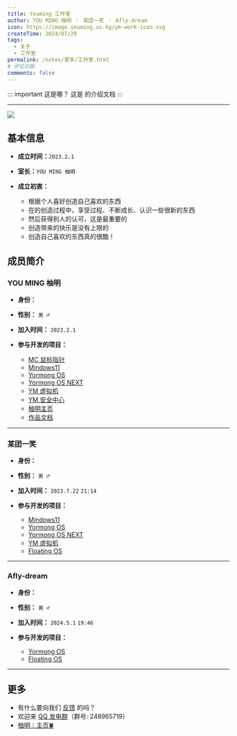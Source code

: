 ```yaml
---
title: Youming 工作室
author: YOU MING 柚明 ︱ 某团一笑 ︱ Afly-dream
icon: https://image.youming.us.kg/ym-work-icon.svg
createTime: 2024/07/29
tags:
  - 关于
  - 工作室
permalink: /notes/更多/工作室.html
# 评论功能
comments: false
---
```


::: important 这是哪？
这是 <Badge text="Youming 工作室" type="tip" /> 的介绍文档
:::

---

![](https://image.youming.us.kg/ym-gzs.svg)

## <Icon name="❤️" color="currentColor" /> 基本信息

- **成立时间：**`2023.2.1`
- **室长：**`YOU MING 柚明`
- **成立初衷：**

  - 根据个人喜好创造自己喜欢的东西
  - 在的创造过程中，享受过程、不断成长、认识一些很新的东西
  - 然后获得别人的认可，这是最重要的
  - 创造带来的快乐是没有上限的
  - 创造自己喜欢的东西真的很酷！

## <Icon name="❤️" color="currentColor" /> 成员简介

### <Icon name="❤️" color="currentColor" /> YOU MING 柚明

<VPBanner
  title="YOU MING 柚明"
  content="一个不知名创作者"
  logo="https://image.youming.us.kg/ym.png"
  background="rgba(255, 255, 255, 0.1)"
  :actions='[
    {
      text: "柚明︱主页",
      link:"https://home.youming.us.kg/",
    },
        {
      text: "哔哩哔哩",
      link: "https://space.bilibili.com/1337092956",
      type: "default",
    },
    {
      text: "此文档个人页",
      link: "/intro.html",
      type: "default",
    },
  ]'
/>

- **身份：** <Badge text="工作室室长" type="warning" />
- **性别：** `男 ♂`
- **加入时间：** `2023.2.1`
- **参与开发的项目：**

  - [MC 鼠标指针](/notes/MC-鼠标指针.html) <Badge text="发起者" type="tip" />
  - [Mindows11](/notes/Mindows11.html) <Badge text="发起者" type="tip" />
  - [Yormong OS](/notes/Yormong-OS.html) <Badge text="发起者" type="tip" />
  - [Yormong OS NEXT](/notes/Yormong-OS-NEXT.html) <Badge text="发起者" type="tip" />
  - [YM 虚拟机](/notes/YM-虚拟机.html) <Badge text="发起者" type="tip" />
  - [YM 安全中心](/notes/YM-安全中心.html) <Badge text="发起者" type="tip" />
  - [柚明主页](/notes/柚明主页.html) <Badge text="发起者" type="tip" />
  - [作品文档](/notes/作品文档.html) <Badge text="发起者" type="tip" />

---

### <Icon name="❤️" color="currentColor" /> 某团一笑

<VPBanner
  title="某团一笑"
  content="现在，让我们来看看答案。"
  logo="https://image.youming.us.kg/tx-2.png"
  background="rgba(255, 255, 255, 0.1)"
  :actions='[
    {
      text: "NeXT Speed 工作室",
      link: "#某团一笑",
    },
        {
      text: "哔哩哔哩",
      link:"https://space.bilibili.com/3493093632379150",
      type: "default",
    },
  ]'
/>

- **身份：** <Badge text="工作室成员" type="tip" />
- **性别：** `男 ♂`
- **加入时间：** `2023.7.22`  `21:14`
- **参与开发的项目：**

  - [Mindows11](/notes/Mindows11.html) <Badge text="协作者" type="info" />
  - [Yormong OS](/notes/Yormong-OS.html) <Badge text="协作者" type="info" />
  - [Yormong OS NEXT](/notes/Yormong-OS-NEXT.html) <Badge text="协作者" type="info" />
  - [YM 虚拟机](/notes/YM-虚拟机.html) <Badge text="协作者" type="info" />
  - [Floating OS](/notes/Floating-OS.html) <Badge text="协作者" type="info" />

---

### <Icon name="❤️" color="currentColor" /> Afly-dream

<VPBanner
  title="Afly-dream"
  content="有梦想，才能有希望。"
  logo="https://image.youming.us.kg/tx-3.png"
  background="rgba(255, 255, 255, 0.1)"
  :actions='[
    {
      text: "哔哩哔哩",
      link:"https://space.bilibili.com/1364066451",
    },
  ]'
/>

- **身份：** <Badge text="工作室成员" type="tip" />
- **性别：** `男 ♂`
- **加入时间：** `2024.5.1`  `19:46`
- **参与开发的项目：**

  - [Yormong OS](/notes/Yormong-OS.html) <Badge text="协作者" type="info" />
  - [Floating OS](/notes/Floating-OS.html) <Badge text="发起者" type="tip" />

---

## <Icon name="❤️" color="currentColor" /> 更多

- 有什么要向我们 [反馈](/反馈中心/) 的吗？
- 欢迎来 [QQ 发电群](https://qm.qq.com/q/K3Lqokpdm0)（群号: 248965719）
- [柚明︱主页🍀](https://home.youming.us.kg/)